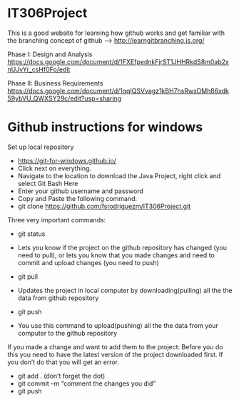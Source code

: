 # IT306Project

This is a good website for learning how github works and get familiar with the branching concept of github --> http://learngitbranching.js.org/

Phase I: Design and Analysis
https://docs.google.com/document/d/1FXEfpednkFjrST1JHHRkdS8m0ab2xnUJvYr_csHf0Fo/edit

Phase II: Business Requirements
https://docs.google.com/document/d/1qqlQSVvagz1kBH7hsRwxDMh86xdk59ybVU_QWXSY29c/edit?usp=sharing

# Github instructions for windows

Set up local repository
- https://git-for-windows.github.io/
- Click next on everything.
- Navigate to the location to download the Java Project, right click and select Git Bash Here
- Enter your github username and password
- Copy and Paste the following command:
- git clone https://github.com/fsrodriguezm/IT306Project.git

Three very important commands:
- git status
- Lets you know if the project on the github repository has changed (you need to pull), or lets you know that you made changes and need to commit and upload changes (you need to push)

- git pull 
- Updates the project in local computer by downloading(pulling) all the the data from github repository

- git push
- You use this command to upload(pushing) all the the data from your computer to the github repository

If you made a change and want to add them to the project:
Before you do this you need to have the latest version of the project downloaded first. If you don’t do that you will get an error.
- git add . (don’t forget the dot)
- git commit –m “comment the changes you did”
- git push


